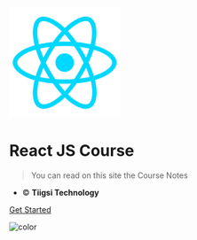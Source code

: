 <!-- _coverpage.md -->

<img src="_media/logo.png" alt="react logo" style="width:200px;"/>

# React JS Course

> You can read on this site the Course Notes

- © <strong>Tiigsi Technology</strong>

[Get Started](intro/)

![color](#f0f0f0)
